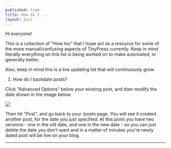 ```yaml
---
published: true
title: How do I ...
layout: post
---
```

Hi everyone! 

This is a collection of "How tos" that I hope act as a resource for some of the more manual/confusing aspects of TinyPress currently. Keep in mind literally everything on this list is being worked on to make automated, or generally better. 

Also, keep in mind this is a live updating list that will continuously grow.

1. How do I backdate posts?

Click "Advanced Options" below your existing post, and then modify the date shown in the image below.

![](http://i.imgur.com/2EgPaBY.png)

Then hit "Post", and go back to your /posts page. You will see it created another post, for the date you just specified. At this point you have two versions - one in the old date, and one in the new date - so you can just delete the date you don't want and in a matter of minutes you're newly dated post will be live on your blog.

<hr />